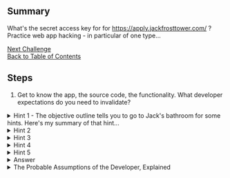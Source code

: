 ## Summary
What's the secret access key for for https://apply.jackfrosttower.com/ ? Practice web app hacking - in particular of one type...


[Next Challenge](11%20-%20Customer%20Complaint%20Analysis.md)\
[Back to Table of Contents](https://github.com/minispooner/SANS_KringleCon_2021_Walkthrough/blob/main/README.md)

## Steps
1. Get to know the app, the source code, the functionality. What developer expectations do you need to invalidate?

<details>
  <summary>Hint 1 - The objective outline tells you to go to Jack's bathroom for some hints. Here's my summary of that hint...</summary>
There's a bonus training terminal in Jacks bathroom that teaches you about cloud provider metadata IP and endpoint (https://docs.aws.amazon.com/AWSEC2/latest/UserGuide/instancedata-data-retrieval.html). Go there for practice and learning, else take this hint ;)
</details>

<details>
  <summary>Hint 2</summary>
  Based on my previous hint and assuming you've easily found the only page in the web app that has any functionality, it's pretty clear where and what you'll be hacking. You'll attempt SSRF in the Apply form in order to obtain the AWS Secret Key from the cloud IP/metadata service. The user-supplied target destination, aka injection point, is clearly the "URL to your public NLBI report" field. But how to see the response data?...
</details>

<details>
  <summary>Hint 3</summary>
  After submitting your payloaded form, take a close look at the HTTP Response and see if anything is a direct result of your form submission. Something's fishy here. Look REAL close and you'll know what comes next. Think through what the backend may be doing with your form submission - between the two fields your working with.
</details>

<details>
  <summary>Hint 4</summary>
  The backend appears to be creating and referencing a new image file based on your given name. But you didn't provide an image, right? So where are they getting that "image" content data from? Think through what the developers may have intended. Remember, we know this is SSRF, so part of the web app logic (data retreival) is dependent on user-supplied data.
</details>

<details>
  <summary>Hint 5</summary>
  If using a browser, you'll see your image request call returns 200 Success but doesn't load anything (Firefox claims it "cannot be displayed because it contains errors"). That's because it's not renderable image data...Try using curl to view the raw HTTP artifact response data. You probably won't see this image loading failure in BurpSuite or using curl unless you've changed some default settings etc. 
</details>

<details>
  <summary>Answer</summary>
  Submit the form with:
  
  "Name" = whatever
  
  "URL to your public NLBI report" = "http://169.254.169.254/latest/meta-data/"
  
  Curl your image URL and you'll be able to see the SSRF result. The curl result will display 2 dirs (be careful to not overlook any results), so you now know which dir to append to your SSRF injection. Repeat the SSRF call and the append a few times until you find the AWS secret key.
</details>

<details>
  <summary>The Probable Assumptions of the Developer, Explained</summary>
  It's likely that the developer expected to have the web app make an API call to the NPPD site (http://nppd.northpolechristmastown.com/NLBI/YourReportIdGoesHere) in order to retrieve an image of you and save that result as your name.jpg. The developer forgot to restrict that NPPD URL input field, thus we are able to instead call the metadata service and set that response as our image file. So when we read the image file, we see the SSRF response. We loop over this, submitting the form about 4 times, but each time, updating the SSRF URL based on the previous HTTP Response (which dir to SSRF into next).
</details>
